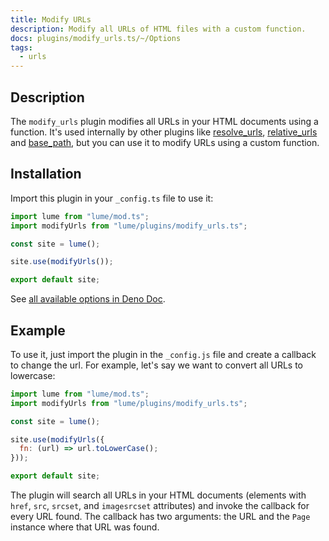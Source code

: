 ```yaml
---
title: Modify URLs
description: Modify all URLs of HTML files with a custom function.
docs: plugins/modify_urls.ts/~/Options
tags:
  - urls
---
```


## Description

The `modify_urls` plugin modifies all URLs in your HTML documents using a
function. It's used internally by other plugins like
[resolve_urls](resolve_urls.md), [relative_urls](relative_urls.md) and
[base_path](base_path.md), but you can use it to modify URLs using a custom
function.

## Installation

Import this plugin in your `_config.ts` file to use it:

```js
import lume from "lume/mod.ts";
import modifyUrls from "lume/plugins/modify_urls.ts";

const site = lume();

site.use(modifyUrls());

export default site;
```

See
[all available options in Deno Doc](https://doc.deno.land/https/deno.land/x/lume/plugins/modify_urls.ts/~/Options).

## Example

To use it, just import the plugin in the `_config.js` file and create a callback
to change the url. For example, let's say we want to convert all URLs to
lowercase:

```js
import lume from "lume/mod.ts";
import modifyUrls from "lume/plugins/modify_urls.ts";

const site = lume();

site.use(modifyUrls({
  fn: (url) => url.toLowerCase();
}));

export default site;
```

The plugin will search all URLs in your HTML documents (elements with `href`,
`src`, `srcset`, and `imagesrcset` attributes) and invoke the callback for every
URL found. The callback has two arguments: the URL and the `Page` instance where
that URL was found.
